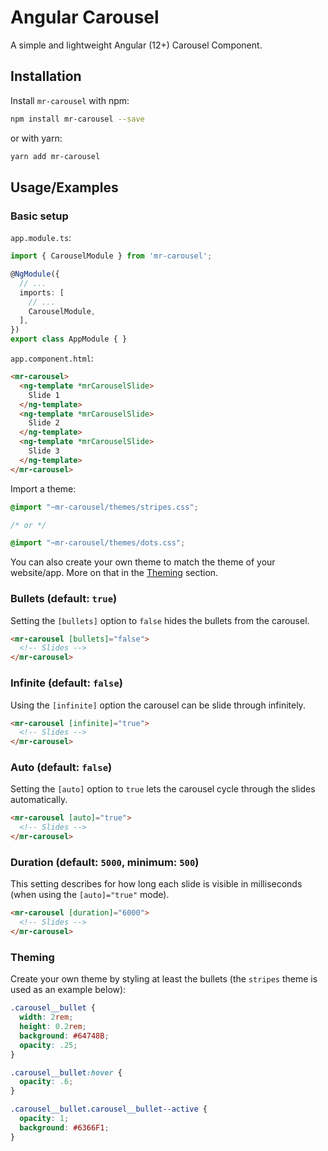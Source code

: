 
# Angular Carousel

A simple and lightweight Angular (12+) Carousel Component.


## Installation

Install `mr-carousel` with npm:

```bash
npm install mr-carousel --save
```

or with yarn:

```bash
yarn add mr-carousel
```

## Usage/Examples

### Basic setup

`app.module.ts`:

```typescript
import { CarouselModule } from 'mr-carousel';

@NgModule({
  // ...
  imports: [
    // ...
    CarouselModule,
  ],
})
export class AppModule { }
```

`app.component.html`:

```html
<mr-carousel>
  <ng-template *mrCarouselSlide>
    Slide 1
  </ng-template>
  <ng-template *mrCarouselSlide>
    Slide 2
  </ng-template>
  <ng-template *mrCarouselSlide>
    Slide 3
  </ng-template>
</mr-carousel>
```

Import a theme:

```scss
@import "~mr-carousel/themes/stripes.css";

/* or */

@import "~mr-carousel/themes/dots.css";
```

You can also create your own theme to match the theme of your website/app. More on that in the [Theming](#theming) section.

### Bullets (default: `true`)

Setting the `[bullets]` option to `false` hides the bullets from the carousel.

```html
<mr-carousel [bullets]="false">
  <!-- Slides -->
</mr-carousel>
```

### Infinite (default: `false`)

Using the `[infinite]` option the carousel can be slide through infinitely.

```html
<mr-carousel [infinite]="true">
  <!-- Slides -->
</mr-carousel>
```

### Auto (default: `false`)

Setting the `[auto]` option to `true` lets the carousel cycle through the slides automatically.

```html
<mr-carousel [auto]="true">
  <!-- Slides -->
</mr-carousel>
```

### Duration (default: `5000`, minimum: `500`)

This setting describes for how long each slide is visible in milliseconds (when using the `[auto]="true"` mode).

```html
<mr-carousel [duration]="6000">
  <!-- Slides -->
</mr-carousel>
```

### Theming

Create your own theme by styling at least the bullets (the `stripes` theme is used as an example below):

```css
.carousel__bullet {
  width: 2rem;
  height: 0.2rem;
  background: #64748B;
  opacity: .25;
}

.carousel__bullet:hover {
  opacity: .6;
}

.carousel__bullet.carousel__bullet--active {
  opacity: 1;
  background: #6366F1;
}
```
